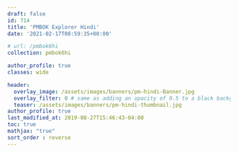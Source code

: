 ```yaml
---
draft: false
id: 714    
title: 'PMBOK Explorer Hindi'
date: '2021-02-17T08:59:35+00:00'

# url: /pmbok6hi
collection: pmbok6hi

author_profile: true
classes: wide

header:
  overlay_image: /assets/images/banners/pm-hindi-Banner.jpg
  overlay_filter: 0 # same as adding an opacity of 0.5 to a black background
  teaser: /assets/images/banners/pm-hindi-thumbnail.jpg
author_profile: true
last_modified_at: 2019-08-27T15:46:43-04:00
toc: true
mathjax: "true"
sort_order : reverse   
---
```


